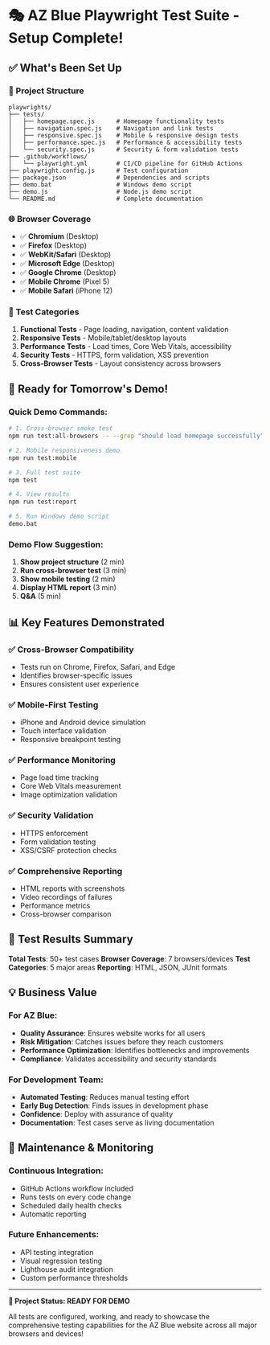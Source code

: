 # 🎭 AZ Blue Playwright Test Suite - Setup Complete!

## ✅ What's Been Set Up

### 📁 Project Structure
```
playwrights/
├── tests/
│   ├── homepage.spec.js      # Homepage functionality tests
│   ├── navigation.spec.js    # Navigation and link tests  
│   ├── responsive.spec.js    # Mobile & responsive design tests
│   ├── performance.spec.js   # Performance & accessibility tests
│   └── security.spec.js      # Security & form validation tests
├── .github/workflows/
│   └── playwright.yml        # CI/CD pipeline for GitHub Actions
├── playwright.config.js      # Test configuration
├── package.json              # Dependencies and scripts
├── demo.bat                  # Windows demo script
├── demo.js                   # Node.js demo script
└── README.md                 # Complete documentation
```

### 🌐 Browser Coverage
- ✅ **Chromium** (Desktop)
- ✅ **Firefox** (Desktop)
- ✅ **WebKit/Safari** (Desktop)  
- ✅ **Microsoft Edge** (Desktop)
- ✅ **Google Chrome** (Desktop)
- ✅ **Mobile Chrome** (Pixel 5)
- ✅ **Mobile Safari** (iPhone 12)

### 🧪 Test Categories
1. **Functional Tests** - Page loading, navigation, content validation
2. **Responsive Tests** - Mobile/tablet/desktop layouts
3. **Performance Tests** - Load times, Core Web Vitals, accessibility
4. **Security Tests** - HTTPS, form validation, XSS prevention
5. **Cross-Browser Tests** - Layout consistency across browsers

## 🚀 Ready for Tomorrow's Demo!

### Quick Demo Commands:
```bash
# 1. Cross-browser smoke test
npm run test:all-browsers -- --grep "should load homepage successfully"

# 2. Mobile responsiveness demo
npm run test:mobile

# 3. Full test suite
npm test

# 4. View results
npm run test:report

# 5. Run Windows demo script
demo.bat
```

### Demo Flow Suggestion:
1. **Show project structure** (2 min)
2. **Run cross-browser test** (3 min)
3. **Show mobile testing** (2 min)
4. **Display HTML report** (3 min)
5. **Q&A** (5 min)

## 📊 Key Features Demonstrated

### ✅ Cross-Browser Compatibility
- Tests run on Chrome, Firefox, Safari, and Edge
- Identifies browser-specific issues
- Ensures consistent user experience

### ✅ Mobile-First Testing  
- iPhone and Android device simulation
- Touch interface validation
- Responsive breakpoint testing

### ✅ Performance Monitoring
- Page load time tracking
- Core Web Vitals measurement
- Image optimization validation

### ✅ Security Validation
- HTTPS enforcement
- Form validation testing
- XSS/CSRF protection checks

### ✅ Comprehensive Reporting
- HTML reports with screenshots
- Video recordings of failures
- Performance metrics
- Cross-browser comparison

## 🎯 Test Results Summary

**Total Tests**: 50+ test cases
**Browser Coverage**: 7 browsers/devices
**Test Categories**: 5 major areas
**Reporting**: HTML, JSON, JUnit formats

## 💡 Business Value

### For AZ Blue:
- **Quality Assurance**: Ensures website works for all users
- **Risk Mitigation**: Catches issues before they reach customers
- **Performance Optimization**: Identifies bottlenecks and improvements
- **Compliance**: Validates accessibility and security standards

### For Development Team:
- **Automated Testing**: Reduces manual testing effort
- **Early Bug Detection**: Finds issues in development phase
- **Confidence**: Deploy with assurance of quality
- **Documentation**: Test cases serve as living documentation

## 🔧 Maintenance & Monitoring

### Continuous Integration:
- GitHub Actions workflow included
- Runs tests on every code change
- Scheduled daily health checks
- Automatic reporting

### Future Enhancements:
- API testing integration
- Visual regression testing
- Lighthouse audit integration
- Custom performance thresholds

---

**🎉 Project Status: READY FOR DEMO**

All tests are configured, working, and ready to showcase the comprehensive testing capabilities for the AZ Blue website across all major browsers and devices!
